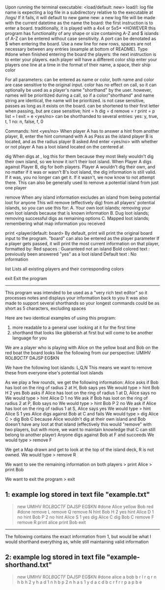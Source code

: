 Upon running the terminal executable:
<load/default: new>
    load/l: log file name is expecting a log file in a subdirectory relative to the executable at /logs/
        If it fails, it will default to new game
    new: a new log file will be made with the current datetime as the name
        the board:
            the first instruction is to enter a board. traditionally, it is played with a 4x4 or 5x5*
                *HOWEVER this program has functionality of any shape or size containing A-Z and $
            islands of A-Z can be entered without case sensitivity. 
            A port can be denotated as $ when entering the board.
            Use a new line for new rows, spaces are not necessary between any entries (example at bottom of README).
            Type #done when finished entering the board
        the players:
            the next instruction is to enter your players. each player will have a different color ship
            enter your players one line at a time in the format of their name, a space, their ship color
            


For all parameters:
<player> can be entered as name or color, both name and color are case sensitive to the original input.
    color has no effect on call, so it can optionally be used as a player's name "shorthand" by the user.
    however, names will be prioritized during a call, so if a color/"shorthand" and name string are identical, the name will be prioritized.
<island> is not case sensitive, passes as long as it exists on the board.
<command> can be shortened to their first letter when passing, but are case sensitive;
    hint = h
    dig = d
    remove = r
    print = p
    list = l
    exit = e
<yes/no> can be shorthanded to several entries:
    yes: y, true, t, 1
    no: n, false, f, 0

Commands:
hint <player> <island> <radius> <yes/no>
    When player A has to answer a hint from another player, B, enter the hint command with A as <player>
    Pass <island> as the island player B is located, and <radius> as the radius player B asked
    And enter <yes/no> with whether or not player A has a loot island located on the <radius> centered at <island>

dig <player> <island>
    When <player> digs at <island>, log this for them because they most likely wouldn't dig their own island, so we know it isn't their loot island.
    When Player A digs against Player B, dig for both players. Player A wouldn't dig their own, and no matter if it was or wasn't B's loot island, the dig information is still valid. If it was, you no longer can get it. If it wasn't, we now know to not attempt there. 
    This can also be generally used to remove a potential island from just one player

remove <island>
    When any island information excludes an island from being potential loot for anyone 
    This will remove (effectively dig) <island> from all players' potential islands, so you can use this for:
    A. Your own loot islands; removing your own loot islands because that is known information 
    B. Dug loot islands; removing successful digs as remaining options 
    C. Mapped loot islands; remembering what map information you received 

print <player/default: board>
    By default, print will print the original board input to the program. "board" can also be entered as the player parameter
    If a player gets passed, it will print the most current information on that player, formatted by:
        Red spaces : Guaranteed not an island
        Bold colored text : previously been answered "yes" as a loot island
        Default text : No information

list
    Lists all existing players and their corresponding colors

exit
    Exit the program

--------------------------------

This program was intended to be used as a "very rich text editor" so it processes notes and displays your information back to you
It was also made to support several shorthands so your longest commands could be as short as 5 characters, excluding spaces

Here are two identical examples of using this program:
1. more readable to a general user looking at it for the first time
2. shorthand that looks like gibberish at first but will come to be another language for you

We are a player who is playing with Alice on the yellow boat and Bob on the red boat
the board looks like the following from our perspective:
UMIHV
RO$LB
QCTF$ 
DAJSP
EG$KN

We have the following loot islands: L,Q,N
This means we want to remove these from everyone else's potential loot islands

As we play a few rounds, we get the following information:
Alice asks if Bob has loot on the ring of radius 2 at H, Bob says yes
    We would type > hint Bob H 2 yes
Bob asks if Alice has loot on the ring of radius 1 at D, Alice says no 
    We would type > hint Alice D 1 no
We ask if Bob has loot on the ring of radius 2 at P, Bob says no
    We would type > hint Bob P 2 no
We ask if Alice has loot on the ring of radius 1 at S, Alice says yes
    We would type > hint Alice S 1 yes
Alice digs against Bob at C and fails
    We would type > dig Alice C
                  > dig Bob C
        because Alice wouldn't dig at their own island
        and Bob doesn't have any loot at that island
        (effectively this would "remove" with two players,
        but with more, we want to maintain knowledge that C
        can still belong to another player)
Anyone digs against Bob at F and succeeds
    We would type > remove F

We get a Map drawn and get to look at the top of the island deck, R is not owned.
    We would type > remove R

We want to see the remaining information on both players
    > print Alice
    > print Bob

We want to exit the program
    > exit

1: example log stored in text file "example.txt"
--------------------------------

> new
> UMIHV
> RO$LB
> QCTF$ 
> DAJSP
> EG$KN
> #done
> Alice yellow
> Bob red
> #done
> remove L
> remove Q
> remove N
> hint Bob H 2 yes
> hint Alice D 1 no
> hint Bob P 2 no
> hint Alice S 1 yes
> dig Alice C
> dig Bob C
> remove F
> remove R
> print alice
> print Bob
> exit

--------------------------------

The following contains the exact information from 1, but would be what I would shorthand everything as,
while still maintaining valid information

2: example log stored in text file "example-shorthand.txt"
--------------------------------

> new
> UMIHV
> RO$LB
> QCTF$
> DAJSP
> EG$KN
> #done
> alice a
> bob b
> r l
> r q
> r n
> h b h 2 y
> h a d 1 n
> h b p 2 n
> h a s 1 y
> d a c
> d b c
> r f
> r r
> p a
> p b
> e